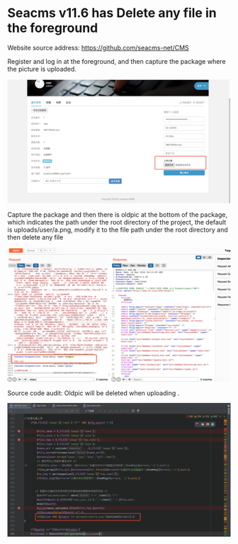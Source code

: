 # Seacms v11.6 has Delete any file in the foreground

Website source address: https://github.com/seacms-net/CMS

Register and log in at the foreground, and then capture the package where the picture is uploaded.

![image](https://github.com/xryj920/CVE/blob/main/pic1.png)

Capture the package and then there is oldpic at the bottom of the package, which indicates the path under the root directory of the project, the default is uploads/user/a.png, modify it to the file path under the root directory and then delete any file

![image](https://github.com/xryj920/CVE/blob/main/pic2.png)

Source code audit: Oldpic will be deleted when uploading .

![image](https://github.com/xryj920/CVE/blob/main/pic3.png)
